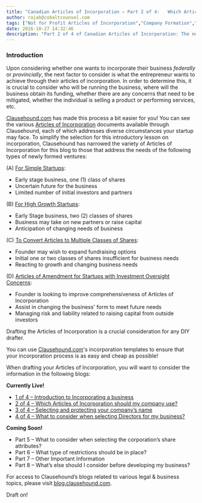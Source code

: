 ```yaml
---
title: "Canadian Articles of Incorporation – Part 2 of 4:   Which Articles of Incorporation Should My Company Use?"
author: rajah@cobaltcounsel.com
tags: ["Not for Profit Articles of Incorporation","Company Formation","Rajah","Articles of Incorporation","Canada (ON)","Canada (General)"]
date: 2016-10-27 14:32:46
description: "Part 2 of 4 of Canadian Articles of Incorporation: The next factor to consider is what the entrepreneur wants to achieve through their articles of incorporation."
---
```






### Introduction

Upon considering whether one wants to incorporate their business *federally* or *provincially*, the next factor to consider is what the entrepreneur wants to achieve through their articles of incorporation. In order to determine this, it is crucial to consider who will be running the business, where will the business obtain its funding, whether there are any concerns that need to be mitigated, whether the individual is selling a product or performing services, etc.

[Clausehound.com](https://www.clausehound.com) has made this process a bit easier for you! You can see the various [Articles of Incorporation](https://clausehound.com/documents/) documents available through Clausehound, each of which addresses diverse circumstances your startup may face. To simplify the selection for this introductory lesson on incorporation, Clausehound has narrowed the variety of Articles of Incorporation for this blog to those that address the needs of the following types of newly formed ventures:

(A) [For Simple Startups](https://clausehound.com/legal-contract/16110/#!/document=):
- Early stage business, one (1) class of shares
- Uncertain future for the business
- Limited number of initial investors and partners

(B) [For High Growth Startups](https://clausehound.com/legal-contract/16111/#!/document=):
- Early Stage business, two (2) classes of shares
- Business may take on new partners or raise capital
- Anticipation of changing needs of business

(C) [To Convert Articles to Multiple Classes of Shares](https://clausehound.com/legal-contract/16108/#!/document=):
- Founder may wish to expand fundraising options
- Initial one or two classes of shares insufficient for business needs
- Reacting to growth and changing business needs

(D) [Articles of Amendment for Startups with Investment Oversight Concerns](https://clausehound.com/legal-contract/16108):
- Founder is looking to improve comprehensiveness of Articles of Incorporation
- Assist in changing the business' form to meet future needs
- Managing risk and liability related to raising capital from outside investors

 

Drafting the Articles of Incorporation is a crucial consideration for any DIY drafter.

You can use [Clausehound.com](https://www.clausehound.com/documents/)'s incorporation templates to ensure that your incorporation process is as easy and cheap as possible!

 

When drafting your Articles of Incorporation, you will want to consider the information in the following blogs:

**Currently Live!**
- [1 of 4 – Introduction to Incorporating a business](https://blog.clausehound.com/canadian-articles-of-incorporation-part-1-of-8-introduction-to-incorporation-2)
- [2 of 4 – Which Articles of Incorporation should my company use?](https://blog.clausehound.com/canadian-articles-of-incorporation-part-2-of-8-which-articles-of-incorporation-should-my-company-use-2)
- [3 of 4 – Selecting and protecting your company’s name](https://blog.clausehound.com/canadian-articles-of-incorporation-part-3-of-8-selecting-and-protecting-your-corporations-name-2)
- [4 of 4 – What to consider when selecting Directors for my business?](https://blog.clausehound.com/canadian-articles-of-incorporation-part-4-of-8-what-to-consider-when-selecting-directors-for-my-business)

**Coming Soon!**
- Part 5 – What to consider when selecting the corporation’s share attributes?
- Part 6  – What type of restrictions should be in place?
- Part 7 – Other Important Information
- Part 8 – What’s else should I consider before developing my business?

For access to Clausehound’s blogs related to various legal & business topics, please visit [blog.clausehound.com](https://blog.clausehound.com/).

Draft on!
